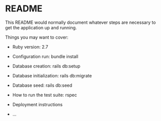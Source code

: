 # README

This README would normally document whatever steps are necessary to get the
application up and running.

Things you may want to cover:

* Ruby version: 2.7

* Configuration run: bundle install

* Database creation: rails db:setup

* Database initialization: rails db:migrate

* Database seed: rails db:seed

* How to run the test suite: rspec

* Deployment instructions

* ...
